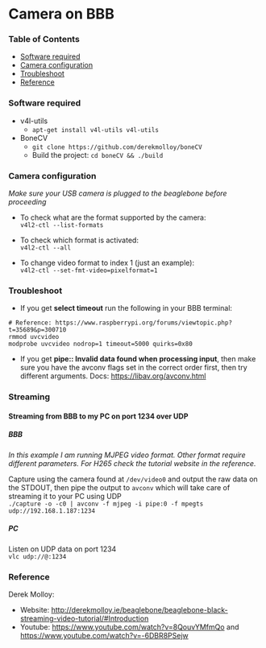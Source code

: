 # Camera on BBB

### Table of Contents

  * [Software required](#software-required)
  * [Camera configuration](#camera-configuration)
  * [Troubleshoot](#troubleshoot)
  * [Reference](#reference)
  
### Software required

  * v4l-utils
    * `apt-get install v4l-utils v4l-utils`
  * BoneCV
    * `git clone https://github.com/derekmolloy/boneCV`
    * Build the project: `cd boneCV && ./build`

### Camera configuration

*Make sure your USB camera is plugged to the beaglebone before proceeding*

  * To check what are the format supported by the camera:  
    `v4l2-ctl --list-formats`
    
  * To check which format is activated:  
    `v4l2-ctl --all`
    
  * To change video format to index 1 (just an example):  
    `v4l2-ctl --set-fmt-video=pixelformat=1`
  
### Troubleshoot

  * If you get **select timeout** run the following in your BBB terminal:
```
# Reference: https://www.raspberrypi.org/forums/viewtopic.php?t=35689&p=300710
rmmod uvcvideo
modprobe uvcvideo nodrop=1 timeout=5000 quirks=0x80
```

  * If you get **pipe:: Invalid data found when processing input**, then make sure you have the avconv flags set in the correct order first, then try different arguments. Docs: https://libav.org/avconv.html
  

### Streaming

#### Streaming from BBB to my PC on port 1234 over UDP

##### BBB
*In this example I am running MJPEG video format. Other format require different parameters. For H265 check the tutorial website in the reference.*  

Capture using the camera found at `/dev/video0` and output the raw data on the STDOUT, then pipe the output to `avconv` which will take care of streaming it to your PC using UDP  
`./capture -o -c0 | avconv -f mjpeg -i pipe:0 -f mpegts udp://192.168.1.187:1234`

##### PC

Listen on UDP data on port 1234   
`vlc udp://@:1234`

### Reference

  Derek Molloy:

  * Website: http://derekmolloy.ie/beaglebone/beaglebone-black-streaming-video-tutorial/#Introduction
  * Youtube: https://www.youtube.com/watch?v=8QouvYMfmQo and https://www.youtube.com/watch?v=-6DBR8PSejw
